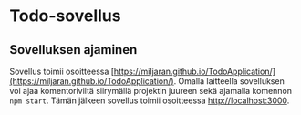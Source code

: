 # Todo-sovellus

## Sovelluksen ajaminen
Sovellus toimii osoitteessa [https://miljaran.github.io/TodoApplication/](https://miljaran.github.io/TodoApplication/). Omalla laitteella sovelluksen voi ajaa komentoriviltä siirymällä projektin juureen sekä ajamalla komennon `npm start`. Tämän jälkeen sovellus toimii osoitteessa [http://localhost:3000](http://localhost:3000).